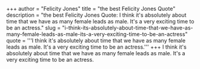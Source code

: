 +++
author = "Felicity Jones"
title = "the best Felicity Jones Quote"
description = "the best Felicity Jones Quote: I think it's absolutely about time that we have as many female leads as male. It's a very exciting time to be an actress."
slug = "i-think-its-absolutely-about-time-that-we-have-as-many-female-leads-as-male-its-a-very-exciting-time-to-be-an-actress"
quote = '''I think it's absolutely about time that we have as many female leads as male. It's a very exciting time to be an actress.'''
+++
I think it's absolutely about time that we have as many female leads as male. It's a very exciting time to be an actress.
